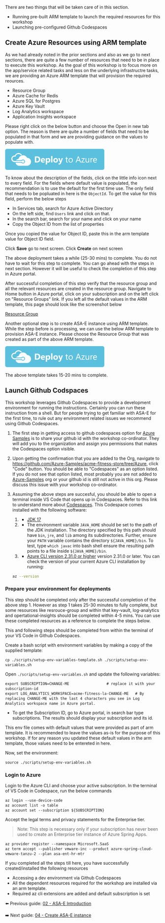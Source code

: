 There are two things that will be taken care of in this section. 
 - Running pre-built ARM template to launch the required resources for this workshop
 - Launching pre-configured Github Codespaces 

## Create Azure Resources using ARM template

As we had already noted in the prior sections and also as we go to next sections, there are quite a few number of resources that need to be in place to execute this workshop. As the goal of this workshop is to focus more on the app/service related tasks and less on the underlying infrastructre tasks, we are providing an Azure ARM template that will provision the required reources.

 - Resource Group
 - Azure Cache for Redis
 - Azure SQL for Postgres
 - Azure Key Vault
 - Log Analytics workspace
 - Application Insights workspace
 

Please right click on the below button and choose the Open in new tab option. The reason is there are quite a number of fields that need to be populated in that form and we are providing guidance on the values to populate with.

[![Deploy to Azure](images/deploybutton.svg)](https://portal.azure.com/#create/Microsoft.Template/uri/https%3a%2f%2fraw.githubusercontent.com%2fAzure-Samples%2facme-fitness-store%2fAzure%2fworkshops%2fazure-spring-apps-enterprise%2ffull%2f03-workshop-environment-setup%2facmedeploy.json)


To know about the description of the fields, click on the little info icon next to every field. For the fields where default value is populated, the recommendation is to use the default for the first time use. The only field that needs to be popluated in here is the ``ObjectId``. To get the value for this field, perform the below steps

- In Services tab, search for Azure Active Directory
- On the left side, find ``Users`` link and click on that.
- In the search bar, search for your name and click on your name
- Copy the Object ID from the list of properties 

Once you copied the value for Object ID, paste this in the arm template value for Object ID field.

Click **Save** go to next screen. Click **Create** on next screen

The above deployment takes a while (25-30 mins) to complete. You do not have to wait for this step to complete. You can go ahead with the steps in next section. However it will be useful to check the completion of this step in Azure portal.

After successful completion of this step verify that the resource group and all the relevant resources are created in the resource group. Navigate to Home button in Azure portal, click on your subscription and on the left click on "Resource Groups" link. If you left all the default values in the ARM template, this page should look like the screenshot below

[Resource Group](images/arm-resourcegroup.png)

Another optional step is to create ASA-E instance using ARM template. While the step before is processing, we can use the below ARM template to provision ASA-E instance. Please choose the Resource Group that was created as part of the above ARM template.

[![Deploy to Azure](images/deploybutton.svg)](https://portal.azure.com/#create/Microsoft.Template/uri/https%3a%2f%2fraw.githubusercontent.com%2fAzure-Samples%2facme-fitness-store%2fAzure%2fworkshops%2fazure-spring-apps-enterprise%2ffull%2f03-workshop-environment-setup%asae.json)

The above template takes 15-20 mins to complete.

## Launch Github Codspaces
This workshop leverages Github Codespaces to provide a development environment for running the instructions. Certainly you can run these instruction from a shell. But for people trying to get familiar with ASA-E for the first time, to rule out any environment related issues we recommend using Github Codespaces.

1. The first step in getting access to github codespaces option for [Azure Samples](https://github.com/Azure-Samples/) is to share your github id with the workshop co-ordinator. They will add you to the organization and assign you permissions that makes the Codespaces option visible.

2. Upon getting the confirmation that you are added to the Org, navigate to https://github.com/Azure-Samples/acme-fitness-store/tree/Azure, click "Code" button. You should be able to "Codespaces" as an option listed. If you do not see that option listed, most probably you are not added to [Azure-Samples](https://github.com/Azure-Samples/) org or your github id is still not active in this org. Please discuss this issue with your workshop co-ordinator.

3. Assuming the above steps are succesful, you should be able to open a terminal inside VS Code that opens up in Codespaces. Refer to this link to understand more about [Codespaces](https://github.com/CodeSpaces). This Codespace comes installed with the following software:
   1. * [JDK 17](https://docs.microsoft.com/java/openjdk/download?WT.mc_id=azurespringcloud-github-judubois#openjdk-17)
   2. * The environment variable `JAVA_HOME` should be set to the path of the JDK installation. The directory specified by this path should have `bin`, `jre`, and `lib` among its subdirectories. Further, ensure your `PATH` variable contains the directory `${JAVA_HOME}/bin`. To test, type `which javac` into bash shell ensure the resulting path points to a file inside `${JAVA_HOME}/bin`.
   3. * [Azure CLI version 2.31.0 or higher](https://docs.microsoft.com/cli/azure/install-azure-cli?view=azure-cli-latest) version 2.31.0 or later. You can check the version of your current Azure CLI installation by running:

    ```bash
    az --version
    ```

### Prepare your environment for deployments

This step should be completed only after the successful completion of the above step 1. However as step 1 takes 25-30 minutes to fully complete, but some resources like resrouce-group and within that key-vault, log-analytics and opertational-insights should be completed within 4-5 mins. You can use these completed resources as a reference to complete the steps below.

This and following steps should be completed from within the terminal of your VS Code in Github Codespaces.

Create a bash script with environment variables by making a copy of the supplied template:

```shell
cp ./scripts/setup-env-variables-template.sh ./scripts/setup-env-variables.sh
```

Open `./scripts/setup-env-variables.sh` and update the following variables:

```shell
export SUBSCRIPTION=CHANGE-ME                 # replace it with your subscription-id
export LOG_ANALYTICS_WORKSPACE=acme-fitness-la-CHANGE-ME   # By replacing CHANGE-ME with the last 4 characters you see in Log Analytics workspace name in Azure portal.
```

- To get the Subscription ID, go to Azure portal, in search bar type subscriptions. The results should display your subscription and its id.

This env file comes with default values that were provided as part of arm template. It is recommended to leave the values as-is for the purpose of this workshop. If for any reason you updated these default values in the arm template, those values need to be entereted in here.

Now, set the environment:

```shell
source ./scripts/setup-env-variables.sh
``` 

### Login to Azure

Login to the Azure CLI and choose your active subscription. In the terminal of VS Code in Codespace, run the below commands

```shell
az login --use-device-code
az account list -o table
az account set --subscription ${SUBSCRIPTION}
```

Accept the legal terms and privacy statements for the Enterprise tier.

> Note: This step is necessary only if your subscription has never been used to create an Enterprise tier instance of Azure Spring Apps.

```shell
az provider register --namespace Microsoft.SaaS
az term accept --publisher vmware-inc --product azure-spring-cloud-vmware-tanzu-2 --plan asa-ent-hr-mtr
```

If you completed all the steps till here, you have successfully created/installed the following resources
* Accessing a dev environment via Github Codespaces
* All the dependent resources required for the workshop are installed via an arm template.
* Required az cli extensions are added and default subscription is set

⬅️ Previous guide: [02 - ASA-E Introduction](../02-asa-e-introduction/README.md)

➡️ Next guide: [04 - Create ASA-E instance](../04-create-asa-e-instance/README.md)
